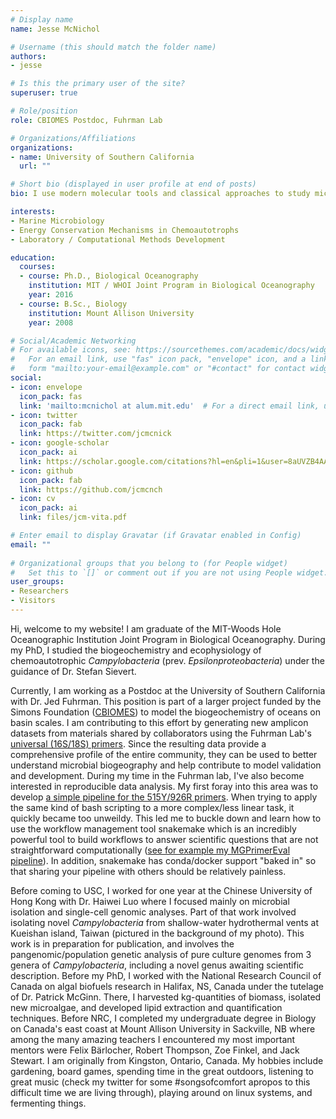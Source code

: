 ```yaml
---
# Display name
name: Jesse McNichol

# Username (this should match the folder name)
authors:
- jesse

# Is this the primary user of the site?
superuser: true

# Role/position
role: CBIOMES Postdoc, Fuhrman Lab

# Organizations/Affiliations
organizations:
- name: University of Southern California
  url: ""

# Short bio (displayed in user profile at end of posts)
bio: I use modern molecular tools and classical approaches to study microbial biogeography, physiology, and metabolism.

interests:
- Marine Microbiology
- Energy Conservation Mechanisms in Chemoautotrophs
- Laboratory / Computational Methods Development

education:
  courses:
  - course: Ph.D., Biological Oceanography
    institution: MIT / WHOI Joint Program in Biological Oceanography
    year: 2016
  - course: B.Sc., Biology
    institution: Mount Allison University
    year: 2008

# Social/Academic Networking
# For available icons, see: https://sourcethemes.com/academic/docs/widgets/#icons
#   For an email link, use "fas" icon pack, "envelope" icon, and a link in the
#   form "mailto:your-email@example.com" or "#contact" for contact widget.
social:
- icon: envelope
  icon_pack: fas
  link: 'mailto:mcnichol at alum.mit.edu'  # For a direct email link, use "mailto:test@example.org".
- icon: twitter
  icon_pack: fab
  link: https://twitter.com/jcmcnick
- icon: google-scholar
  icon_pack: ai
  link: https://scholar.google.com/citations?hl=en&pli=1&user=8aUVZB4AAAAJ
- icon: github
  icon_pack: fab
  link: https://github.com/jcmcnch
- icon: cv
  icon_pack: ai
  link: files/jcm-vita.pdf

# Enter email to display Gravatar (if Gravatar enabled in Config)
email: ""
  
# Organizational groups that you belong to (for People widget)
#   Set this to `[]` or comment out if you are not using People widget.  
user_groups:
- Researchers
- Visitors
---
```


Hi, welcome to my website! I am graduate of the MIT-Woods Hole Oceanographic Institution Joint Program in Biological Oceanography. During my PhD, I studied the biogeochemistry and ecophysiology of chemoautotrophic *Campylobacteria* (prev. *Epsilonproteobacteria*) under the guidance of Dr. Stefan Sievert.

 Currently, I am working as a Postdoc at the University of Southern California with Dr. Jed Fuhrman. This position is part of a larger project funded by the Simons Foundation ([CBIOMES](https://cbiomes.org "CBIOMES Homepage")) to model the biogeochemistry of oceans on basin scales. I am contributing to this effort by generating new amplicon datasets from materials shared by collaborators using the Fuhrman Lab's [universal (16S/18S) primers](https://sfamjournals.onlinelibrary.wiley.com/doi/full/10.1111/1462-2920.13023 "Link to Parada et al paper"). Since the resulting data provide a comprehensive profile of the entire community, they can be used to better understand microbial biogeography and help contribute to model validation and development. During my time in the Fuhrman lab, I've also become interested in reproducible data analysis. My first foray into this area was to develop [a simple pipeline for the 515Y/926R primers](https://fuhrman-lab.github.io/post/515y-926r-qiime2-pipeline/ "Fuhrman lab in-house pipeline"). When trying to apply the same kind of bash scripting to a more complex/less linear task, it quickly became too unweildy. This led me to buckle down and learn how to use the workflow management tool snakemake which is an incredibly powerful tool to build workflows to answer scientific questions that are not straightforward computationally ([see for example my MGPrimerEval pipeline](https://github.com/jcmcnch/MGPrimerEval "MGPrimerEval snakemake pipeline")). In addition, snakemake has conda/docker support "baked in" so that sharing your pipeline with others should be relatively painless.

Before coming to USC, I worked for one year at the Chinese University of Hong Kong with Dr. Haiwei Luo where I focused mainly on microbial isolation and single-cell genomic analyses. Part of that work involved isolating novel *Campylobacteria* from shallow-water hydrothermal vents at Kueishan island, Taiwan (pictured in the background of my photo). This work is in preparation for publication, and involves the pangenomic/population genetic analysis of pure culture genomes from 3 genera of *Campylobacteria*, including a novel genus awaiting scientific description. Before my PhD, I worked with the National Research Council of Canada on algal biofuels research in Halifax, NS, Canada under the tutelage of Dr. Patrick McGinn. There, I harvested kg-quantities of biomass, isolated new microalgae, and developed lipid extraction and quantification techniques. Before NRC, I completed my undergraduate degree in Biology on Canada's east coast at Mount Allison University in Sackville, NB where among the many amazing teachers I encountered my most important mentors were Felix Bärlocher, Robert Thompson, Zoe Finkel, and Jack Stewart. I am originally from Kingston, Ontario, Canada. My hobbies include gardening, board games, spending time in the great outdoors, listening to great music (check my twitter for some #songsofcomfort apropos to this difficult time we are living through), playing around on linux systems, and fermenting things.
